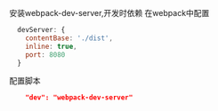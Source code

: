 安装webpack-dev-server,开发时依赖
在webpack中配置
```javascript
  devServer: {
    contentBase: './dist',
    inline: true,
    port: 8080
  }
```
配置脚本

```json
    "dev": "webpack-dev-server"
```